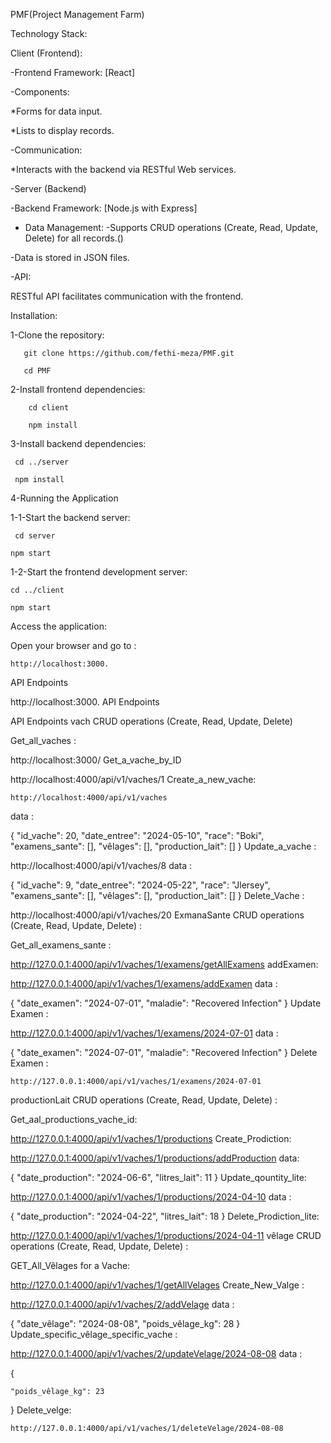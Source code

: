 PMF(Project Management Farm)


Technology Stack:

Client (Frontend):

-Frontend Framework: [React]

-Components:

  *Forms for data input.
  
  *Lists to display records.
  
-Communication:

 *Interacts with the backend via RESTful Web services.

-Server (Backend)

-Backend Framework: [Node.js with Express]

- Data Management:
-Supports CRUD operations (Create, Read, Update, Delete) for all records.()

-Data is stored in JSON files.

-API:

RESTful API facilitates communication with the frontend.



Installation:

1-Clone the repository:

       git clone https://github.com/fethi-meza/PMF.git
 
       cd PMF

 2-Install frontend dependencies:
 
        cd client
 
        npm install
 
3-Install backend dependencies:

     cd ../server
 
     npm install

 4-Running the Application
 
 1-1-Start the backend server:
 
     cd server
  
    npm start

 1-2-Start the frontend development server:
 
    cd ../client
  
    npm start

   Access the application: 
  
  Open your browser and go to :
           
    http://localhost:3000.

  
  API Endpoints
    


 http://localhost:3000.
API Endpoints

API Endpoints vach CRUD operations (Create, Read, Update, Delete)

Get_all_vaches :

  http://localhost:3000/
Get_a_vache_by_ID

 http://localhost:4000/api/v1/vaches/1
Create_a_new_vache:

    http://localhost:4000/api/v1/vaches
data :

 {
     "id_vache": 20,
 "date_entree": "2024-05-10",
 "race": "Boki",
 "examens_sante": [],
"vêlages": [],
"production_lait": []
  }
Update_a_vache :

http://localhost:4000/api/v1/vaches/8
data :

  {
 "id_vache": 9,
 "date_entree": "2024-05-22",
 "race": "Jlersey",
 "examens_sante": [],
  "vêlages": [],
"production_lait": []
 }
Delete_Vache :

 http://localhost:4000/api/v1/vaches/20
ExmanaSante CRUD operations (Create, Read, Update, Delete) :

Get_all_examens_sante :

http://127.0.0.1:4000/api/v1/vaches/1/examens/getAllExamens
addExamen:

http://127.0.0.1:4000/api/v1/vaches/1/examens/addExamen
data :

 {
"date_examen": "2024-07-01",
 "maladie": "Recovered Infection"
}
Update Examen :

  http://127.0.0.1:4000/api/v1/vaches/1/examens/2024-07-01
data :

{
 "date_examen": "2024-07-01",
 "maladie": "Recovered Infection"
}
Delete Examen :

    http://127.0.0.1:4000/api/v1/vaches/1/examens/2024-07-01
productionLait CRUD operations (Create, Read, Update, Delete) :

Get_aal_productions_vache_id:

 http://127.0.0.1:4000/api/v1/vaches/1/productions
Create_Prodiction:

http://127.0.0.1:4000/api/v1/vaches/1/productions/addProduction
data:

 {
    "date_production": "2024-06-6",
    "litres_lait": 11
 } 
Update_qountity_lite:

 http://127.0.0.1:4000/api/v1/vaches/1/productions/2024-04-10
data :

 {
    "date_production": "2024-04-22",
    "litres_lait": 18
 }
Delete_Prodiction_lite:

 http://127.0.0.1:4000/api/v1/vaches/1/productions/2024-04-11
vêlage CRUD operations (Create, Read, Update, Delete) :

GET_All_Vêlages for a Vache:

http://127.0.0.1:4000/api/v1/vaches/1/getAllVelages
Create_New_Valge :

  http://127.0.0.1:4000/api/v1/vaches/2/addVelage
data :

{
"date_vêlage": "2024-08-08",
"poids_vêlage_kg": 28
}
Update_specific_vêlage_specific_vache :

http://127.0.0.1:4000/api/v1/vaches/2/updateVelage/2024-08-08
data :

{
    
    "poids_vêlage_kg": 23
}
Delete_velge:

    http://127.0.0.1:4000/api/v1/vaches/1/deleteVelage/2024-08-08
